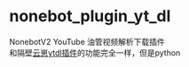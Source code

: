 # nonebot_plugin_yt_dl
NonebotV2 YouTube 油管视频解析下载插件  
和隔壁[云崽ytdl插件](https://github.com/GangFaDeShenMe/yunzai-yt-dl-plugin)的功能完全一样，但是python
